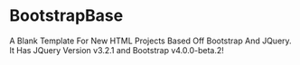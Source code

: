 # BootstrapBase
A Blank Template For New HTML Projects Based Off Bootstrap And JQuery. It Has JQuery Version v3.2.1 and Bootstrap v4.0.0-beta.2!
